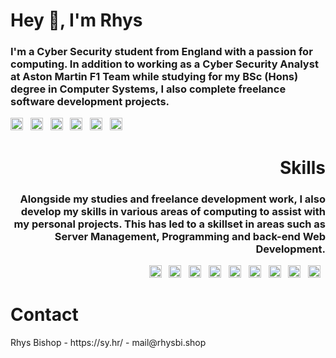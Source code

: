 <h1 align="left">Hey 👋, I'm Rhys</h1>
<h3 align="left">I'm a Cyber Security student from England with a passion for computing. In addition to working as a Cyber Security Analyst at Aston Martin F1 Team while studying for my BSc (Hons) degree in Computer Systems, I also complete freelance software development projects.</h3>
<p align="left">
  <a href="https://sy.hr/youtube"><img src="https://sy.hr/files/youtube.png" alt="YouTube" height="20"></a>&nbsp;&nbsp;
  <a href="https://sy.hr/spotify"><img src="https://sy.hr/files/spotify_f.png" alt="Spotify" height="20"></a>&nbsp;&nbsp;
  <a href="https://sy.hr/discord"><img src="https://sy.hr/files/discord.png" alt="Discord" height="20"></a>&nbsp;&nbsp;
  <a href="https://sy.hr/linkedin"><img src="https://sy.hr/files/linkedin_f.png" alt="LinkedIn" height="20"></a>&nbsp;&nbsp;
  <a href="https://sy.hr/steam"><img src="https://sy.hr/files/steam_f.png" alt="Steam" height="20"></a>&nbsp;&nbsp;
  <a href="mailto:mail@rhysbi.shop"><img src="https://sy.hr/files/envelope-solid_fo.png" alt="Email" height="20"></a>&nbsp;&nbsp;
</p>

<h1 align="right">Skills</h1>
<h3 align="right">Alongside my studies and freelance development work, I also develop my skills in various areas of computing to assist with my personal projects. This has led to a skillset in areas such as Server Management, Programming and back-end Web Development.</h3>
<p align="right">
  <img src="https://sy.hr/files/node-js_f.png" alt="NodeJS" height="20">&nbsp;&nbsp;
  <img src="https://sy.hr/files/docker_f.png" alt="Docker" height="20">&nbsp;&nbsp;
  <img src="https://sy.hr/files/css3-alt_f.png" alt="CSS3" height="20">&nbsp;&nbsp;
  <img src="https://sy.hr/files/java_f.png" alt="Java" height="20">&nbsp;&nbsp;
  <img src="https://sy.hr/files/html5_f.png" alt="HTML5" height="20">&nbsp;&nbsp;
  <img src="https://sy.hr/files/ubuntu_f.png" alt="Ubuntu" height="20">&nbsp;&nbsp;
  <img src="https://sy.hr/files/python_f.png" alt="Python" height="20">&nbsp;&nbsp;
  <img src="https://sy.hr/files/js_f.png" alt="JavaScript" height="20">&nbsp;&nbsp;
  <img src="https://sy.hr/files/unity_f.png" alt="Unity" height="20">&nbsp;&nbsp;
</p>

<h1 align="left">Contact</h1>
Rhys Bishop - https://sy.hr/ - mail@rhysbi.shop
